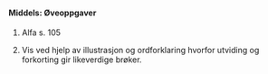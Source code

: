 
#### Middels:  Øveoppgaver

1. Alfa s. 105

2. Vis ved hjelp av illustrasjon og ordforklaring hvorfor utviding og
   forkorting gir likeverdige brøker.

